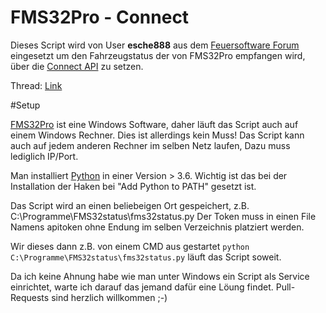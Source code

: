# FMS32Pro - Connect

Dieses Script wird von User **esche888** aus dem [Feuersoftware Forum](https://feuersoftware.com/forum/) eingesetzt um den Fahrzeugstatus der von FMS32Pro empfangen wird, über die [Connect API](http://dokumentation.feuersoftware.com:8090/pages/viewpage.action?pageId=2490428) zu setzen.

Thread: [Link](https://feuersoftware.com/forum/index.php?thread/2189-wunsch-tetracontrol-schnitstelle-für-fms32-verwenden/)

#Setup

[FMS32Pro](https://www.heirue-soft.de/software/fms32) ist eine Windows Software, daher läuft das Script auch auf einem Windows Rechner.
Dies ist allerdings kein Muss! Das Script kann auch auf jedem anderen Rechner im selben Netz laufen, Dazu muss lediglich IP/Port.

Man installiert [Python](https://www.python.org/downloads/) in einer Version > 3.6. 
Wichtig ist das bei der Installation der Haken bei "Add Python to PATH" gesetzt ist.

Das Script wird an einen beliebeigen Ort gespeichert, z.B. C:\Programme\FMS32status\fms32status.py
Der Token muss in einen File Namens apitoken ohne Endung im selben Verzeichnis platziert werden.

Wir dieses dann z.B. von einem CMD aus gestartet `python  C:\Programme\FMS32status\fms32status.py` läuft das Script soweit.

Da ich keine Ahnung habe wie man unter Windows ein Script als Service einrichtet, warte ich darauf das jemand dafür eine Löung findet. 
Pull-Requests sind herzlich willkommen ;-)
